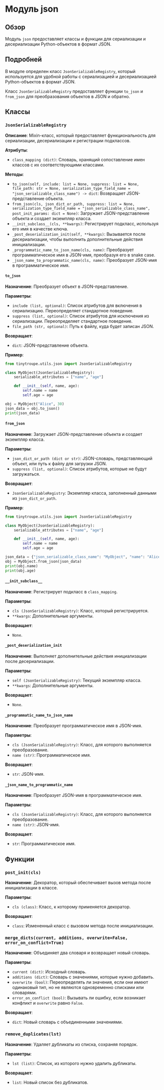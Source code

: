 # Модуль json

## Обзор

Модуль `json` предоставляет классы и функции для сериализации и десериализации Python-объектов в формат JSON. 

## Подробней

В модуле определен класс `JsonSerializableRegistry`, который используется для удобной работы с сериализацией и десериализацией Python-объектов в формат JSON. 

Класс `JsonSerializableRegistry` предоставляет функции `to_json` и `from_json` для преобразования объектов в JSON и обратно. 

## Классы

### `JsonSerializableRegistry`

**Описание**: Mixin-класс, который предоставляет функциональность для сериализации, десериализации и регистрации подклассов. 

**Атрибуты**:
- `class_mapping (dict)`: Словарь, хранящий сопоставление имен классов с их соответствующими классами.

**Методы**:
- `to_json(self, include: list = None, suppress: list = None, file_path: str = None, serialization_type_field_name = "json_serializable_class_name") -> dict`: Возвращает JSON-представление объекта.
- `from_json(cls, json_dict_or_path, suppress: list = None, serialization_type_field_name = "json_serializable_class_name", post_init_params: dict = None)`: Загружает JSON-представление объекта и создает экземпляр класса.
- `__init_subclass__(cls, **kwargs)`: Регистрирует подкласс, используя его имя в качестве ключа.
- `_post_deserialization_init(self, **kwargs)`: Вызывается после десериализации, чтобы выполнить дополнительные действия инициализации.
- `_programmatic_name_to_json_name(cls, name)`: Преобразует программатическое имя в JSON-имя, преобразуя его в snake case.
- `_json_name_to_programmatic_name(cls, name)`: Преобразует JSON-имя в программатическое имя.

#### `to_json`

**Назначение**: Преобразует объект в JSON-представление.

**Параметры**:
- `include (list, optional)`: Список атрибутов для включения в сериализацию. Переопределяет стандартное поведение.
- `suppress (list, optional)`: Список атрибутов для исключения из сериализации. Переопределяет стандартное поведение.
- `file_path (str, optional)`: Путь к файлу, куда будет записан JSON.

**Возвращает**:
- `dict`: JSON-представление объекта.

**Пример**:

```python
from tinytroupe.utils.json import JsonSerializableRegistry

class MyObject(JsonSerializableRegistry):
    serializable_attributes = ["name", "age"]

    def __init__(self, name, age):
        self.name = name
        self.age = age

obj = MyObject("Alice", 30)
json_data = obj.to_json()
print(json_data)
```
#### `from_json`

**Назначение**: Загружает JSON-представление объекта и создает экземпляр класса.

**Параметры**:
- `json_dict_or_path (dict or str)`: JSON-словарь, представляющий объект, или путь к файлу для загрузки JSON.
- `suppress (list, optional)`: Список атрибутов, которые не будут загружаться.

**Возвращает**:
- `JsonSerializableRegistry`: Экземпляр класса, заполненный данными из `json_dict_or_path`.

**Пример**:

```python
from tinytroupe.utils.json import JsonSerializableRegistry

class MyObject(JsonSerializableRegistry):
    serializable_attributes = ["name", "age"]

    def __init__(self, name, age):
        self.name = name
        self.age = age

json_data = {"json_serializable_class_name": "MyObject", "name": "Alice", "age": 30}
obj = MyObject.from_json(json_data)
print(obj.name)
print(obj.age)
```

#### `__init_subclass__`

**Назначение**: Регистрирует подкласс в `class_mapping`.

**Параметры**:
- `cls (JsonSerializableRegistry)`: Класс, который регистрируется.
- `**kwargs`: Дополнительные аргументы.

**Возвращает**:
- `None`.

#### `_post_deserialization_init`

**Назначение**: Выполняет дополнительные действия инициализации после десериализации.

**Параметры**:
- `self (JsonSerializableRegistry)`: Текущий экземпляр класса.
- `**kwargs`: Дополнительные аргументы.

**Возвращает**:
- `None`.

#### `_programmatic_name_to_json_name`

**Назначение**: Преобразует программатическое имя в JSON-имя.

**Параметры**:
- `cls (JsonSerializableRegistry)`: Класс, для которого выполняется преобразование.
- `name (str)`: Программатическое имя.

**Возвращает**:
- `str`: JSON-имя.

#### `_json_name_to_programmatic_name`

**Назначение**: Преобразует JSON-имя в программатическое имя.

**Параметры**:
- `cls (JsonSerializableRegistry)`: Класс, для которого выполняется преобразование.
- `name (str)`: JSON-имя.

**Возвращает**:
- `str`: Программатическое имя.

## Функции

### `post_init(cls)`

**Назначение**: Декоратор, который обеспечивает вызов метода после инициализации в классе. 

**Параметры**:
- `cls (class)`: Класс, к которому применяется декоратор.

**Возвращает**:
- `class`: Измененный класс с вызовом метода после инициализации.

### `merge_dicts(current, additions, overwrite=False, error_on_conflict=True)`

**Назначение**: Объединяет два словаря и возвращает новый словарь. 

**Параметры**:
- `current (dict)`: Исходный словарь.
- `additions (dict)`: Словарь с значениями, которые нужно добавить.
- `overwrite (bool)`: Переопределять ли значения, если они имеют одинаковый тип, но не являются одновременно списками или словарями.
- `error_on_conflict (bool)`: Вызывать ли ошибку, если возникает конфликт и `overwrite` равно `False`.

**Возвращает**:
- `dict`: Новый словарь с объединенными значениями.

### `remove_duplicates(lst)`

**Назначение**: Удаляет дубликаты из списка, сохраняя порядок. 

**Параметры**:
- `lst (list)`: Список, из которого нужно удалить дубликаты.

**Возвращает**:
- `list`: Новый список без дубликатов.
